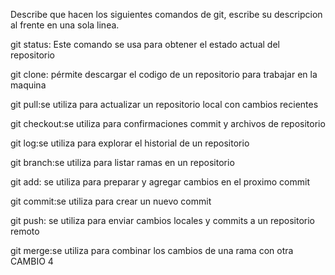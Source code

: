 Describe que hacen los siguientes comandos de git, escribe su descripcion al frente en una sola linea.

git status: Este comando se usa para obtener el estado actual del repositorio

git clone: pérmite descargar el codigo de un repositorio para trabajar en la maquina

git pull:se utiliza para actualizar un repositorio local  con cambios recientes

git checkout:se utiliza para confirmaciones commit y archivos de repositorio

git log:se utiliza para explorar el historial de un repositorio

git branch:se utiliza para listar ramas en un repositorio

git add: se utiliza para preparar y agregar cambios en el proximo commit 

git commit:se utiliza para crear un nuevo commit 

git push: se utiliza para enviar cambios locales y commits a un repositorio remoto

git merge:se utiliza para combinar los cambios de una rama con otra
CAMBIO 4
